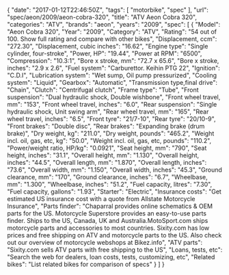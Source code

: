 {
    "date": "2017-01-12T22:46:50Z",
    "tags": [
        "motorbike",
        "spec"
    ],
    "url": "spec\/aeon\/2009\/aeon-cobra-320",
    "title": "ATV Aeon Cobra 320",
    "categories": "ATV",
    "brands": "aeon",
    "years": "2009",
    "spec": [
        {
            "Model": "Aeon Cobra 320",
            "Year": "2009",
            "Category": "ATV",
            "Rating": "54 out of 100. Show full rating and compare with other bikes",
            "Displacement, ccm": "272.30",
            "Displacement, cubic inches": "16.62",
            "Engine type": "Single cylinder, four-stroke",
            "Power, HP": "19.44",
            "Power at RPM": "6500",
            "Compression": "10.3:1",
            "Bore x stroke, mm": "72.7 x 65.6",
            "Bore x stroke, inches": "2.9 x 2.6",
            "Fuel system": "Carburettor. Keihin PTG 22",
            "Ignition": "C.D.I",
            "Lubrication system": "Wet sump, Oil pump pressurized",
            "Cooling system": "Liquid",
            "Gearbox": "Automatic",
            "Transmission type,final drive": "Chain",
            "Clutch": "Centrifugal clutch",
            "Frame type": "Tube",
            "Front suspension": "Dual hydraulic shock, Double wishbone",
            "Front wheel travel, mm": "153",
            "Front wheel travel, inches": "6.0",
            "Rear suspension": "Single hydraulic shock, Unit swing arm",
            "Rear wheel travel, mm": "165",
            "Rear wheel travel, inches": "6.5",
            "Front tyre": "21\/7-10",
            "Rear tyre": "20\/10-9",
            "Front brakes": "Double disc",
            "Rear brakes": "Expanding brake (drum brake)",
            "Dry weight, kg": "211.0",
            "Dry weight, pounds": "465.2",
            "Weight incl. oil, gas, etc, kg": "50.0",
            "Weight incl. oil, gas, etc, pounds": "110.2",
            "Power\/weight ratio, HP\/kg": "0.0921",
            "Seat height, mm": "790",
            "Seat height, inches": "31.1",
            "Overall height, mm": "1.130",
            "Overall height, inches": "44.5",
            "Overall length, mm": "1.870",
            "Overall length, inches": "73.6",
            "Overall width, mm": "1.150",
            "Overall width, inches": "45.3",
            "Ground clearance, mm": "170",
            "Ground clearance, inches": "6.7",
            "Wheelbase, mm": "1.300",
            "Wheelbase, inches": "51.2",
            "Fuel capacity, litres": "7.30",
            "Fuel capacity, gallons": "1.93",
            "Starter": "Electric",
            "Insurance costs": "Get estimated US insurance cost with a quote from Allstate Motorcycle Insurance",
            "Parts finder": "Chaparral provides online schematics & OEM parts for the US.   Motorcycle Superstore provides an easy-to-use parts finder. Ships to the US, Canada, UK and Australia.MotoSport.com ships motorcycle parts and accessories to most countries.    Sixity.com has low prices and free shipping on ATV and motorcycle parts to the US. Also check out our overview of motorcycle webshops at Bikez.info",
            "ATV parts": "Sixity.com sells ATV parts with free shipping to the US",
            "Loans, tests, etc": "Search the web for dealers, loan costs, tests, customizing, etc",
            "Related bikes": "List related bikes for comparison of specs"
        }
    ]
}